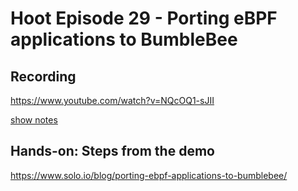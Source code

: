 # Hoot Episode 29 - Porting eBPF applications to BumbleBee

## Recording ##
 https://www.youtube.com/watch?v=NQcOQ1-sJII

[show notes](SHOWNOTES.md)

## Hands-on: Steps from the demo
https://www.solo.io/blog/porting-ebpf-applications-to-bumblebee/